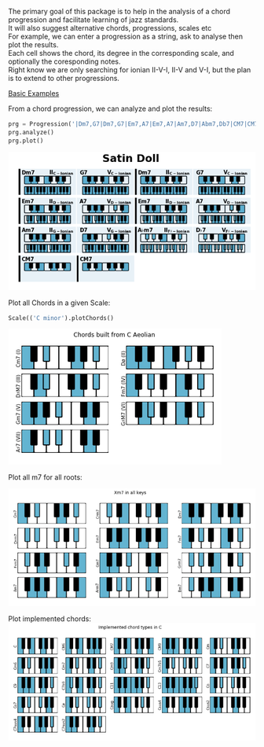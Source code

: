 The primary goal of this package is to help in the analysis of a chord progression and facilitate learning of jazz standards.  
It will also suggest alternative chords, progressions, scales etc     
For example, we can enter a progression as a string, ask to analyse then plot the results.   
Each cell shows the chord, its degree in the corresponding scale, and optionally the coresponding notes.  
Right know we are only searching for ionian II-V-I, II-V and V-I, but the plan is to extend to other progressions.  

[Basic Examples](https://github.com/NeuralControl/jazzTheory/blob/master/demos.ipynb)  

From a chord progression, we can analyze and plot the results:
```python
prg = Progression('|Dm7,G7|Dm7,G7|Em7,A7|Em7,A7|Am7,D7|Abm7,Db7|CM7|CM7|',name='Satin Doll')  
prg.analyze()  
prg.plot()  
```
![SatinDoll](img/SatinDoll.png)  


Plot all Chords in a given Scale:  
```python
Scale(('C minor').plotChords()
```
![SatinDoll](img/allChords.png)  

Plot all m7 for all roots:  

![SatinDoll](img/allKeys.png)  

Plot implemented chords:  
![SatinDoll](img/ImplementedChords.png)


